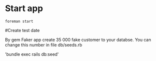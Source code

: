 # Start app
`foreman start`

#Create test date

By gem Faker app create 35 000 fake customer to your databse. You can change this number in file db/seeds.rb

'bundle exec rails db:seed'